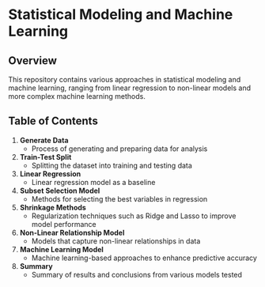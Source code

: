 # Statistical Modeling and Machine Learning

## Overview
This repository contains various approaches in statistical modeling and machine learning, ranging from linear regression to non-linear models and more complex machine learning methods.

## Table of Contents
1. **Generate Data**  
   - Process of generating and preparing data for analysis
2. **Train-Test Split**  
   - Splitting the dataset into training and testing data
3. **Linear Regression**  
   - Linear regression model as a baseline
4. **Subset Selection Model**  
   - Methods for selecting the best variables in regression
5. **Shrinkage Methods**  
   - Regularization techniques such as Ridge and Lasso to improve model performance
6. **Non-Linear Relationship Model**  
   - Models that capture non-linear relationships in data
7. **Machine Learning Model**  
   - Machine learning-based approaches to enhance predictive accuracy
8. **Summary**  
   - Summary of results and conclusions from various models tested
